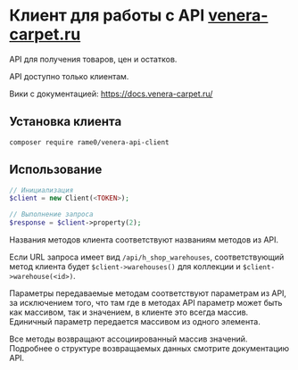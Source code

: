 # Клиент для работы с API [venera-carpet.ru](https://venera-carpet.ru/)
API для получения товаров, цен и остатков.

API доступно только клиентам.

Вики с документацией: https://docs.venera-carpet.ru/

## Установка клиента

```shell
composer require rame0/venera-api-client
```

## Использование

```php
// Инициализация
$client = new Client(<TOKEN>);

// Выполнение запроса
$response = $client->property(2);
```

Названия методов клиента соответствуют названиям методов из API. 

Если URL запроса имеет вид `/api/h_shop_warehouses`, соответствующий метод
клиента будет `$client->warehouses()` для коллекции и `$client->warehouse(<id>)`.

Параметры передаваемые методам соответствуют параметрам из API, за исключением того,
что там где в методах API параметр может быть как массивом, так и значением,
в клиенте это всегда массив. Единичный параметр передается массивом из одного элемента.

Все методы возвращают ассоциированный массив значений.
Подробнее о структуре возвращаемых данных смотрите документацию API.


